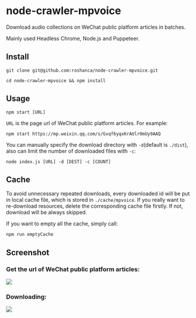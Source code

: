 # node-crawler-mpvoice

Download audio collections on WeChat public platform articles in batches.

Mainly used Headless Chrome, Node.js and Puppeteer.

## Install

```
git clone git@github.com:roshanca/node-crawler-mpvoice.git

cd node-crawler-mpvoice && npm install
```

## Usage

```
npm start [URL]
```

`URL` is the page url of WeChat public platform articles. For example:

```
npm start https://mp.weixin.qq.com/s/Gvqf6yqxKrAUlr0mUy9AAQ
```

You can manually specify the download directory with `-d`(default is `./dist`), also can limit the number of downloaded files with `-c`:

```
node index.js [URL] -d [DEST] -c [COUNT]
```

## Cache

To avoid unnecessary repeated downloads, every downloaded id will be put in local cache file, which is stored in `./cache/mpvoice`. If you really want to re-download resources, delete the corresponding cache file firstly. If not, download will be always skipped.

If you want to empty all the cache, simply call:

```
npm run emptyCache
```

## Screenshot

### Get the url of WeChat public platform articles:

![](https://raw.githubusercontent.com/roshanca/node-crawler-mpvoice/master/screenshot/wechat.png)

### Downloading:

![](https://raw.githubusercontent.com/roshanca/node-crawler-mpvoice/master/screenshot/downloading.png)

